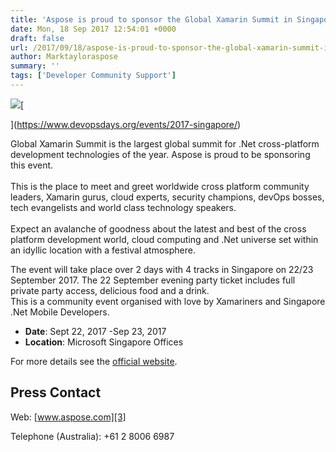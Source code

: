 ```yaml
---
title: 'Aspose is proud to sponsor the Global Xamarin Summit in Singapore'
date: Mon, 18 Sep 2017 12:54:01 +0000
draft: false
url: /2017/09/18/aspose-is-proud-to-sponsor-the-global-xamarin-summit-in-singapore/
author: Marktayloraspose
summary: ''
tags: ['Developer Community Support']
---
```


[](https://www.devopsdays.org/events/2017-singapore/)[![][1]](https://blog.aspose.com/wp-content/uploads/sites/2/2017/12/monkeyfestlogo.png)[  

](https://www.devopsdays.org/events/2017-singapore/)

Global Xamarin Summit is the largest global summit for .Net cross-platform development technologies of the year. Aspose is proud to be sponsoring this event.  
​  
This is the place to meet and greet worldwide cross platform community leaders, Xamarin gurus, cloud experts, security champions, devOps bosses, tech evangelists and world class technology speakers.  
​  
Expect an avalanche of goodness about the latest and best of the cross platform development world, cloud computing and .Net universe set within an idyllic location with a festival atmosphere.  
  
The event will take place over 2 days with 4 tracks in Singapore on 22/23 September 2017. The 22 September evening party ticket includes full private party access, delicious food and a drink.  
This is a community event organised with love by Xamariners and Singapore .Net Mobile Developers.  
  

*   **Date**: Sept 22, 2017 -Sep 23, 2017
*   **Location**: Microsoft Singapore Offices

For more details see the [official website][2].  
  
  

## Press Contact

Web: [www.aspose.com][3]

Telephone (Australia): +61 2 8006 6987




[1]: https://blog.aspose.com/wp-content/uploads/sites/2/2017/12/monkeyfestlogo-300x155.png
[2]: https://www.monkeyfest.io/
[3]: http://www.aspose.com/



